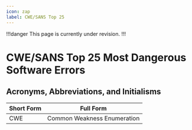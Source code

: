 ```yaml
---
icon: zap
label: CWE/SANS Top 25
---
```


!!!danger
This page is currently under revision.
!!!

# CWE/SANS Top 25 Most Dangerous Software Errors

## Acronyms, Abbreviations, and Initialisms

| Short Form | Full Form |
| - | - |
| CWE | Common Weakness Enumeration |